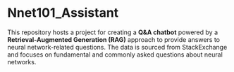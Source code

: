 # Nnet101_Assistant

This repository hosts a project for creating a **Q&A chatbot** powered by a **Retrieval-Augmented Generation (RAG)** approach to provide answers to neural network-related questions. The data is sourced from StackExchange and focuses on fundamental and commonly asked questions about neural networks.

